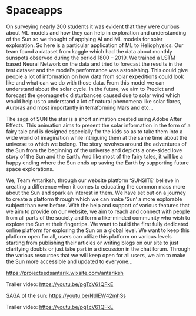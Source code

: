 # Spaceapps
On surveying nearly 200 students it was evident that they were curious about ML models and how they can help in exploration and understanding of the Sun so we thought of applying AI and ML models for solar exploration.
So here is a particular application of ML to Heliophysics. Our team found a dataset from kaggle which had the data about monthly sunspots observed during the period 1800 – 2019. We trained a LSTM based Neural Network on the data and tried to forecast the results in the test dataset and the model’s performance was astonishing. This could give people a lot of information on how data from solar expeditions could look like and what can we do with those data. From this model we can understand about the solar cycle.
In the future, we aim to Predict and forecast the geomagnetic disturbances caused due to solar wind which would help us to understand a lot of natural phenomena like solar flares, Auroras and most importantly in terraforming Mars and etc…
 
 
 
 
 
The saga of SUN the star is a short animation created using Adobe After Effects. This animation aims to present the solar information in the form of a fairy tale and is designed especially for the kids so as to take them into a wide world of imagination while intriguing them at the same time about the universe to which we belong. The story revolves around the adventures of the Sun from the beginning of the universe and depicts a one-sided love story of the Sun and the Earth. And like most of the fairy tales, it will be a happy ending where the Sun ends up saving the Earth by supporting future space explorations.
 
We, Team Antariksh, through our website platform ‘SUNSITE’ believe in creating a difference when it comes to educating the common mass more about the Sun and spark an interest in them. We have set out on a journey to create a platform through which we can make ‘Sun’ a more explorable subject than ever before. With the help and support of various features that we aim to provide on our website, we aim to reach and connect with people from all parts of the society and form a like-minded community who wish to explore the Sun at their fingertips. We want to build the first fully dedicated online platform for exploring the Sun on a global level. We want to keep this platform open for all, users can utilize this platform on various levels starting from publishing their articles or writing blogs on our site to just clarifying doubts or just take part in a discussion in the chat forum. Through the various resources that we will keep open for all users, we aim to make the Sun more accessible and updated to everyone…


https://projectsedsantarik.wixsite.com/antariksh

Trailer video: https://youtu.be/pgTcV61QFkE

SAGA of the sun: https://youtu.be/NdlEW42mhSs

Trailer video: https://youtu.be/pgTcV61QFkE
